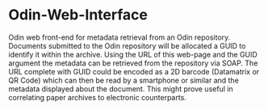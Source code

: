 Odin-Web-Interface
==================

Odin web front-end for metadata retrieval from an Odin repository. Documents submitted to the Odin repository will be allocated a GUID to identify it within the archive. Using the URL of this web-page and the GUID argument the metadata can be retrieved from the repository via SOAP. The URL complete with GUID could be encoded as a 2D barcode (Datamatrix or QR Code) which can then be read by a smartphone or similar and the metadata displayed about the document. This might prove useful in correlating paper archives to electronic counterparts.
